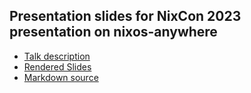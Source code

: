 ## Presentation slides for NixCon 2023 presentation on nixos-anywhere

- [Talk description](https://talks.nixcon.org/nixcon-2023/talk/8QMELJ/)
- [Rendered Slides](https://mic92.github.io/nixcon2023-nixos-anywhere/#/)
- [Markdown source](talk.md)
